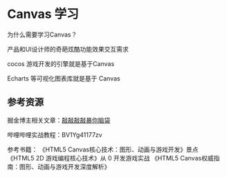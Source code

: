 # Canvas 学习

为什么需要学习Canvas？

产品和UI设计师的奇葩炫酷功能效果交互需求

cocos 游戏开发的引擎就是基于Canvas

Echarts 等可视化图表库就是基于 Canvas

## 参考资源

掘金博主相关文章：[敲敲敲敲暴你脑袋](https://juejin.cn/user/224781403162798/posts)

哔哩哔哩实战教程：BV1Yg41177zv

参考书籍：
《HTML5 Canvas核心技术：图形、动画与游戏开发》景点
《HTML5 2D 游戏编程核心技术》从 0 开发游戏实战
《HTML5 Canvas权威指南：图形、动画与游戏开发深度解析》

